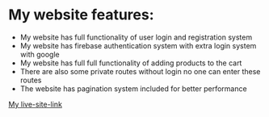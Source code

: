 # My website features:
- My website has full functionality of user login and registration system
- My website has firebase authentication system with extra login system with google
- My website has full full functionality of adding products to the cart
- There are also some private routes without login no one can enter these routes
- The website has pagination system included for better performance

[My live-site-link](https://brand-shop-ca560.web.app/)